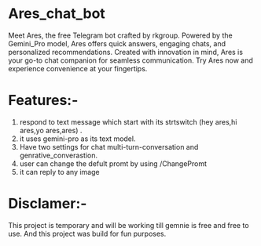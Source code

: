 # Ares_chat_bot
Meet Ares, the free Telegram bot crafted by rkgroup. Powered by the Gemini_Pro model, Ares offers quick answers, engaging chats, and personalized recommendations. Created with innovation in mind, Ares is your go-to chat companion for seamless communication. Try Ares now and experience convenience at your fingertips.



# Features:- 
1. respond to text message which start with its strtswitch (hey ares,hi ares,yo ares,ares) .
2. it uses gemini-pro as its text model.
3. Have two settings for chat multi-turn-conversation  and genrative_converastion.
4. user can change the defult promt by using /ChangePromt <promt>
5. it can reply to any image


# Disclamer:- 
This project is temporary and will be working till gemnie is free and free to use. And this project was build for fun purposes.
